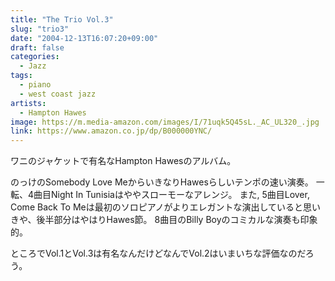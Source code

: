 ```yaml
---
title: "The Trio Vol.3"
slug: "trio3"
date: "2004-12-13T16:07:20+09:00"
draft: false
categories:
  - Jazz
tags: 
  - piano
  - west coast jazz
artists:
  - Hampton Hawes
image: https://m.media-amazon.com/images/I/71uqk5Q45sL._AC_UL320_.jpg
link: https://www.amazon.co.jp/dp/B000000YNC/
---
```

ワニのジャケットで有名なHampton Hawesのアルバム。 
<!--more-->
のっけのSomebody Love MeからいきなりHawesらしいテンポの速い演奏。 
一転、4曲目Night In Tunisiaはややスローモーなアレンジ。
また, 5曲目Lover, Come Back To Meは最初のソロピアノがよりエレガントな演出していると思いきや、後半部分はやはりHawes節。 
8曲目のBilly Boyのコミカルな演奏も印象的。 

ところでVol.1とVol.3は有名なんだけどなんでVol.2はいまいちな評価なのだろう。
